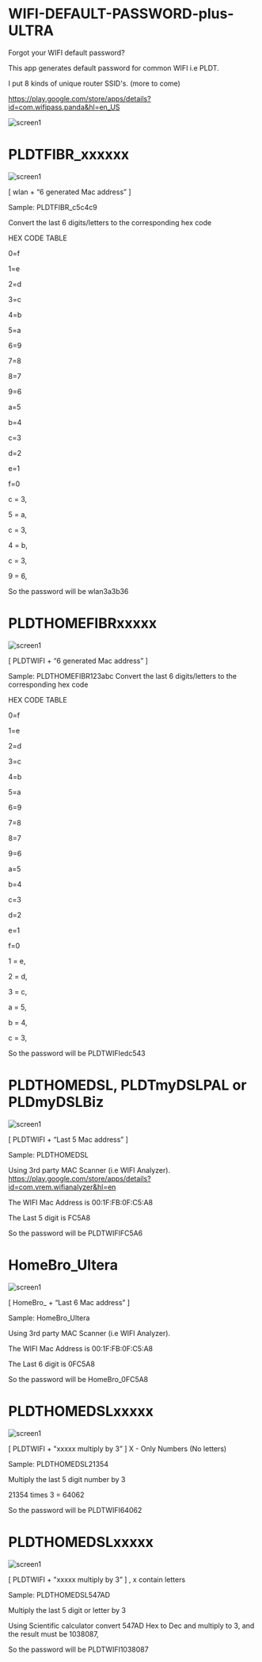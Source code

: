 # WIFI-DEFAULT-PASSWORD-plus-ULTRA

Forgot your WIFI default password?

This app generates default password for common WIFI i.e PLDT.

I put 8 kinds of unique router SSID's. (more to come)

https://play.google.com/store/apps/details?id=com.wifipass.panda&hl=en_US

![screen1](https://github.com/engrpanda/WIFI-DEFAULT-PASSWORD-plus-ULTRA/blob/master/app%20ss/0.PNG)



#
# PLDTFIBR_xxxxxx


![screen1](https://github.com/engrpanda/WIFI-DEFAULT-PASSWORD-plus-ULTRA/blob/master/app%20ss/1.PNG)


[ wlan + “6 generated Mac address” ]

Sample: PLDTFIBR_c5c4c9

Convert the last 6 digits/letters to the corresponding hex code

HEX CODE TABLE

0=f

1=e

2=d

3=c

4=b

5=a

6=9

7=8


8=7

9=6

a=5

b=4

c=3

d=2

e=1

f=0


c = 3,

5 = a,

c = 3,

4 = b,

c = 3,

9 = 6,

So the password will be wlan3a3b36


#
# PLDTHOMEFIBRxxxxx


![screen1](https://github.com/engrpanda/WIFI-DEFAULT-PASSWORD-plus-ULTRA/blob/master/app%20ss/2.PNG)

[ PLDTWIFI + “6 generated Mac address” ]

Sample: PLDTHOMEFIBR123abc
Convert the last 6 digits/letters to the corresponding hex code

HEX CODE TABLE

0=f

1=e

2=d

3=c

4=b

5=a

6=9

7=8

8=7

9=6

a=5

b=4

c=3

d=2

e=1

f=0

1 = e,

2 = d,

3 = c,

a = 5,

b = 4,

c = 3,

So the password will be PLDTWIFIedc543

#
# PLDTHOMEDSL, PLDTmyDSLPAL or PLDmyDSLBiz


![screen1](https://github.com/engrpanda/WIFI-DEFAULT-PASSWORD-plus-ULTRA/blob/master/app%20ss/3.PNG)

[ PLDTWIFI + “Last 5 Mac address” ]

Sample: PLDTHOMEDSL

Using 3rd party MAC Scanner (i.e  WIFI Analyzer). https://play.google.com/store/apps/details?id=com.vrem.wifianalyzer&hl=en

The WIFI Mac Address is 00:1F:FB:0F:C5:A8

The Last 5 digit is FC5A8

So the password will be PLDTWIFIFC5A6

#
# HomeBro_Ultera


![screen1](https://github.com/engrpanda/WIFI-DEFAULT-PASSWORD-plus-ULTRA/blob/master/app%20ss/4.PNG)

[ HomeBro_ + “Last 6 Mac address” ]

Sample: HomeBro_Ultera

Using 3rd party MAC Scanner (i.e  WIFI Analyzer). 

 The WIFI Mac Address is 00:1F:FB:0F:C5:A8

The Last 6 digit is 0FC5A8

So the password will be HomeBro_0FC5A8

#
# PLDTHOMEDSLxxxxx


![screen1](https://github.com/engrpanda/WIFI-DEFAULT-PASSWORD-plus-ULTRA/blob/master/app%20ss/5.PNG)

[ PLDTWIFI + "xxxxx multiply by 3” ]   X - Only Numbers (No letters)

Sample: PLDTHOMEDSL21354

Multiply the last 5 digit number by 3

21354 times 3 = 64062

So the password will be PLDTWIFI64062


#
# PLDTHOMEDSLxxxxx
 

![screen1](https://github.com/engrpanda/WIFI-DEFAULT-PASSWORD-plus-ULTRA/blob/master/app%20ss/6.PNG)


[ PLDTWIFI + "xxxxx multiply by 3” ] , x contain letters

Sample: PLDTHOMEDSL547AD

Multiply the last 5 digit or letter by 3

Using Scientific calculator convert 547AD Hex to Dec and multiply to 3, and the result must be 1038087,

So the password will be PLDTWIFI1038087


